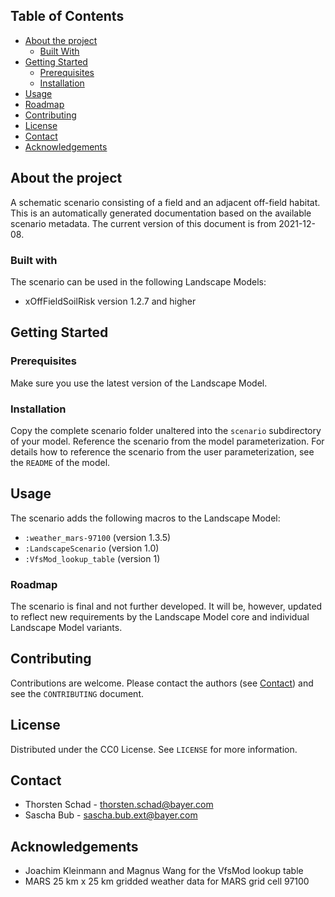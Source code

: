 ## Table of Contents
* [About the project](#about-the-project)
  * [Built With](#built-with)
* [Getting Started](#getting-started)
  * [Prerequisites](#prerequisites)
  * [Installation](#installation)
* [Usage](#usage)
* [Roadmap](#roadmap)
* [Contributing](#contributing)
* [License](#license)
* [Contact](#contact)
* [Acknowledgements](#acknowledgements)


## About the project
A schematic scenario consisting of a field and an adjacent off-field habitat.
This is an automatically generated documentation based on the available scenario metadata. The current version of this 
document is from 2021-12-08.

### Built with
The scenario can be used in the following Landscape Models:
* xOffFieldSoilRisk version 1.2.7 and higher


## Getting Started
### Prerequisites
Make sure you use the latest version of the Landscape Model.

### Installation
Copy the complete scenario folder unaltered into the `scenario` subdirectory of your model. Reference the scenario
from the model parameterization. For details how to reference the scenario from the user parameterization, see the 
`README` of the model.


## Usage
The scenario adds the following macros to the Landscape Model:
* `:weather_mars-97100` (version 1.3.5)
* `:LandscapeScenario` (version 1.0)
* `:VfsMod_lookup_table` (version 1)

### Roadmap
The scenario is final and not further developed. It will be, however, updated to reflect new requirements by the 
Landscape Model core and individual Landscape Model variants.


## Contributing
Contributions are welcome. Please contact the authors (see [Contact](#contact)) and see the `CONTRIBUTING` document.


## License
Distributed under the CC0 License. See `LICENSE` for more information.


## Contact
* Thorsten Schad - thorsten.schad@bayer.com
* Sascha Bub - sascha.bub.ext@bayer.com


## Acknowledgements
* Joachim Kleinmann and Magnus Wang for the VfsMod lookup table
* MARS 25 km x 25 km gridded weather data for MARS grid cell 97100
